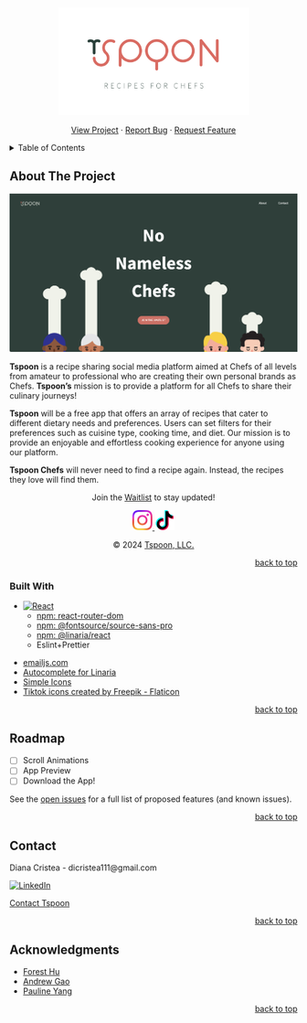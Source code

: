 <a name="readme-top"></a>
<!-- PROJECT SHIELDS -->
<!--
*** I'm using markdown "reference style" links for readability.
*** Reference links are enclosed in brackets [ ] instead of parentheses ( ).
*** See the bottom of this document for the declaration of the reference variables
*** for contributors-url, forks-url, etc. This is an optional, concise syntax you may use.
*** https://www.markdownguide.org/basic-syntax/#reference-style-links
-->
<!-- [![Contributors][contributors-shield]][contributors-url]
[![Issues][issues-shield]][issues-url]
[![MIT License][license-shield]][license-url] -->


<!-- PROJECT LOGO -->
<div align="center">
    <a href="https://tspoonapp.com" target="blank">
        <img src="./src/assets/logo/Full_Logo_Trans_Text.png" alt="Tspoon Logo" width="333" height="189">
    </a>
    <p align="center">
        <a href="https://tspoonapp.com/" target="blank">View Project</a>
        ·
        <a href="https://github.com/dicristea/tspoon-web/issues/new?labels=bug&template=bug-report---.md" target="blank">Report Bug</a>
        ·
        <a href="https://github.com/dicristea/tspoon-web/issues/new?labels=enhancement&template=feature-request---.md" target="blank">Request Feature</a>
    </p>
</div>



<!-- TABLE OF CONTENTS -->
<details>   
  <summary>Table of Contents</summary>
  <ol>
    <li>
      <a href="#about-the-project">About The Project</a>
      <ul>
        <li><a href="#built-with">Built With</a></li>
      </ul>
    </li>
    <!-- <li>
      <a href="#getting-started">Getting Started</a>
      <ul>
        <li><a href="#prerequisites">Prerequisites</a></li>
        <li><a href="#installation">Installation</a></li>
      </ul>
    </li> -->
    <!-- <li><a href="#usage">Usage</a></li> -->
    <li><a href="#roadmap">Roadmap</a></li>
    <li><a href="#license">License</a></li>
    <li><a href="#contact">Contact</a></li>
    <li><a href="#acknowledgments">Acknowledgments</a></li>
  </ol>
</details>



<!-- ABOUT THE PROJECT -->
## About The Project

[![Product Name Screen Shot][product-screenshot]](https://tspoonapp.com)

<p align="left">
    <b>Tspoon</b> is a recipe sharing social media platform aimed at Chefs of all levels from amateur to professional who are creating their own personal brands as Chefs. <b>Tspoon’s</b> mission is to provide a platform for all Chefs to share their culinary journeys! 
</p>
<p align='left'>
    <b>Tspoon</b> will be a free app that offers an array of recipes that cater to different dietary needs and preferences. Users can set filters for their preferences such as cuisine type, cooking time, and diet. Our mission is to provide an enjoyable and effortless cooking experience for anyone using our platform. 
</p>
<p align='left'>
    <b>Tspoon Chefs</b> will never need to find a recipe again. Instead, the recipes they love will find them.
</p>

<p align='center'>Join the <a href="https://tspoonapp.com/#waitlist" target="blank">Waitlist</a> to stay updated!</p>
<p align="center">
    <a href="https://www.instagram.com/tspoonapp/" target="blank">
        <img src="./src/assets/social-icons/Instagram/01 Gradient Glyph/Instagram_Glyph_Gradient.png" alt="Tspoon's Instagram" width="35" height="35">
    </a>
    <a href="https://www.tiktok.com/@tspoon.app" target="blank">
        <img src="./src/assets/social-icons/TikTok/tiktok.png" alt="Tspoon's Tiktok" width="35" height="35">
    </a>
</p>
<p align="center">
    © 2024 <a href="https://tspoonapp.com/" target="blank">Tspoon, LLC.</a>
</p>


<p align="right"><a href="#readme-top">back to top</a></p>



### Built With

* [![React][React.js]][React-url]
    - [npm: react-router-dom](https://www.npmjs.com/package/react-router-dom)
    - [npm: @fontsource/source-sans-pro](https://www.npmjs.com/package/@fontsource/source-sans-pro)
    - [npm: @linaria/react](https://www.npmjs.com/package/@linaria/react)
    - Eslint+Prettier


- [emailjs.com](https://www.emailjs.com/)
- [Autocomplete for Linaria](https://marketplace.visualstudio.com/items?itemName=styled-components.vscode-styled-components)
- [Simple Icons](https://simpleicons.org/)
- <a href="https://www.flaticon.com/free-icons/tiktok" title="tiktok icons">Tiktok icons created by Freepik - Flaticon</a>


<p align="right"><a href="#readme-top">back to top</a></p>



<!-- GETTING STARTED -->
<!-- ## Getting Started

This is an example of how you may give instructions on setting up your project locally.
To get a local copy up and running follow these simple example steps.

### Prerequisites

This is an example of how to list things you need to use the software and how to install them.
* npm
  ```sh
  npm install npm@latest -g
  ```

### Installation

1. Get a free API Key at [https://example.com](https://example.com)
2. Clone the repo
   ```sh
   git clone https://github.com/dicristea/tspoon-web.git
   ```
3. Install NPM packages
   ```sh
   npm install
   ```
4. Enter your API in `config.js`
   ```js
   const API_KEY = 'ENTER YOUR API';
   ```

<p align="right"><a href="#readme-top">back to top</a></p>
 -->


<!-- USAGE EXAMPLES -->
<!-- ## Usage

Use this space to show useful examples of how a project can be used. Additional screenshots, code examples and demos work well in this space. You may also link to more resources.

_For more examples, please refer to the [Documentation](https://example.com)_

<p align="right"><a href="#readme-top">back to top</a></p>

 -->

<!-- ROADMAP -->
## Roadmap

- [ ] Scroll Animations
- [ ] App Preview
- [ ] Download the App!

See the [open issues](https://github.com/dicristea/tspoon-web/issues) for a full list of proposed features (and known issues).

<p align="right"><a href="#readme-top">back to top</a></p>




<!-- LICENSE -->
<!-- ## License

Distributed under the MIT License. See `LICENSE.txt` for more information.

<p align="right"><a href="#readme-top">back to top</a></p> -->



<!-- CONTACT -->
## Contact
<p align="left">Diana Cristea - dicristea111@gmail.com</p>

[![LinkedIn][linkedin-shield]][linkedin-url]

[Contact Tspoon](https://tspoonapp.com/contact)

<p align="right"><a href="#readme-top">back to top</a></p>



<!-- ACKNOWLEDGMENTS -->
## Acknowledgments

* [Forest Hu](https://github.com/foresthu2006)
* [Andrew Gao](https://www.linkedin.com/in/andrew-gao/)
* [Pauline Yang](https://www.linkedin.com/in/pauline-hyejin-yang/)

<p align="right"><a href="#readme-top">back to top</a></p>



<!-- MARKDOWN LINKS & IMAGES -->
<!-- https://www.markdownguide.org/basic-syntax/#reference-style-links -->

<!-- [contributors-shield]: https://img.shields.io/github/contributors/dicristea/tspoon-web.svg?style=for-the-badge
[contributors-url]: https://github.com/dicristea/tspoon-web/graphs/contributors
[issues-shield]: https://img.shields.io/github/issues/dicristea/tspoon-web.svg?style=for-the-badge
[issues-url]: https://github.com/dicristea/tspoon-web/issues -->
<!-- [license-shield]: https://img.shields.io/github/license/dicristea/tspoon-web.svg?style=for-the-badge
[license-url]: https://github.com/dicristea/tspoon-web/blob/master/LICENSE.txt -->
[linkedin-shield]: https://img.shields.io/badge/-LinkedIn-black.svg?style=for-the-badge&logo=linkedin&colorB=555
[linkedin-url]: https://linkedin.com/in/dicristea
[product-screenshot]: ./src/assets/Tspoon_Site_Preview.png
[React.js]: https://img.shields.io/badge/React-20232A?style=for-the-badge&logo=react&logoColor=61DAFB
[React-url]: https://reactjs.org/